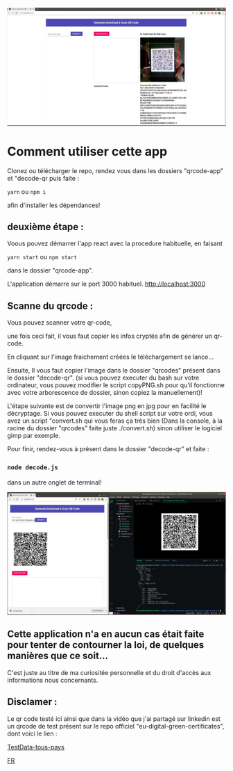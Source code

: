 ![Demo-picture](./demo-pictures/picture1.png "Demo")

# Comment utiliser cette app

Clonez ou télécharger le repo, rendez vous dans les dossiers "qrcode-app" et "decode-qr puis faite :

 `yarn` ou `npm i`

afin d'installer les dépendances!

## deuxième étape :

Voous pouvez démarrer l'app react avec la procedure habituelle, en faisant

 `yarn start` ou `npm start`

dans le dossier "qrcode-app".

L'application démarre sur le port 3000 habituel.
[http://localhost:3000](http://localhost:3000)

## Scanne du qrcode :

Vous pouvez scanner votre qr-code,

une fois ceci fait, il vous faut copier les infos cryptés afin de générer un qr-code.

En cliquant sur l'image fraichement créées le téléchargement se lance...

Ensuite,
Il vous faut copier l'image dans le dossier "qrcodes" présent dans le dossier "decode-qr". (si vous pouvez executer du bash sur votre ordinateur, vous pouvez modifier le script copyPNG.sh pour qu'il fonctionne avec votre arborescence de dossier, sinon copiez la manuellement)!

L'étape suivante est de convertir l'image png en jpg pour en facilité le décryptage.
Si vous pouvez executer du shell script sur votre ordi, vous avez un script "convert.sh qui vous feras ça très bien (Dans la console, à la racine du dossier "qrcodes" faite juste ./convert.sh) sinon utiliser le logiciel gimp par exemple.

Pour finir, rendez-vous à présent dans le dossier "decode-qr" et faite :

### `node decode.js`

dans un autre onglet de terminal!

![Demo-decrypt-picture](./demo-pictures/picture2.png "Demo-decrypt")


## Cette application n'a en aucun cas était faite pour tenter de contourner la loi, de quelques manières que ce soit...

C'est juste au titre de ma curiositée personnelle et du droit d'accès aux informations nous concernants.

## Disclamer :
Le qr code testé ici ainsi que dans la vidéo que j'ai partagé sur linkedin est un qrcode de test présent sur le repo officiel "eu-digital-green-certificates", dont voici le lien :

[TestData-tous-pays](https://github.com/eu-digital-green-certificates/dgc-testdata)

[FR](https://github.com/eu-digital-green-certificates/dgc-testdata/tree/main/FR)
